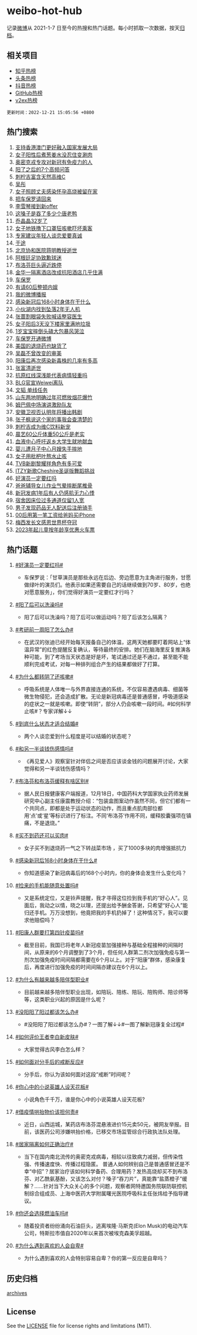 # weibo-hot-hub

记录[微博](https://www.weibo.com)从 2021-1-7 日至今的热搜和热门话题。每小时抓取一次数据，按天[归档](archives)。

## 相关项目

- [知乎热榜](https://github.com/lonnyzhang423/zhihu-hot-hub)
- [头条热榜](https://github.com/lonnyzhang423/toutiao-hot-hub)
- [抖音热榜](https://github.com/lonnyzhang423/douyin-hot-hub)
- [GitHub热榜](https://github.com/lonnyzhang423/github-hot-hub)
- [v2ex热榜](https://github.com/lonnyzhang423/v2ex-hot-hub)


`更新时间：2022-12-21 15:05:56 +0800`

## 热门搜索

1. [支持香港澳门更好融入国家发展大局](https://m.weibo.cn/search?containerid=100103type%3D1%26t%3D10%26q%3D%23%E6%94%AF%E6%8C%81%E9%A6%99%E6%B8%AF%E6%BE%B3%E9%97%A8%E6%9B%B4%E5%A5%BD%E8%9E%8D%E5%85%A5%E5%9B%BD%E5%AE%B6%E5%8F%91%E5%B1%95%E5%A4%A7%E5%B1%80%23&stream_entry_id=51&isnewpage=1&extparam=seat%3D1%26cate%3D10103%26dgr%3D0%26pos%3D0%26filter_type%3Drealtimehot%26c_type%3D51%26display_time%3D1671606355%26pre_seqid%3D16716063553450287826209&luicode=10000011&lfid=106003type%253D25%2526t%253D3%2526disable_hot%253D1%2526filter_type%253Drealtimehot)
1. [女子阳性后煮葱姜水没忍住变涮肉](https://m.weibo.cn/search?containerid=100103type%3D1%26t%3D10%26q%3D%23%E5%A5%B3%E5%AD%90%E9%98%B3%E6%80%A7%E5%90%8E%E7%85%AE%E8%91%B1%E5%A7%9C%E6%B0%B4%E6%B2%A1%E5%BF%8D%E4%BD%8F%E5%8F%98%E6%B6%AE%E8%82%89%23&stream_entry_id=31&isnewpage=1&extparam=seat%3D1%26q%3D%2523%25E5%25A5%25B3%25E5%25AD%2590%25E9%2598%25B3%25E6%2580%25A7%25E5%2590%258E%25E7%2585%25AE%25E8%2591%25B1%25E5%25A7%259C%25E6%25B0%25B4%25E6%25B2%25A1%25E5%25BF%258D%25E4%25BD%258F%25E5%258F%2598%25E6%25B6%25AE%25E8%2582%2589%2523%26cate%3D5001%26stream_entry_id%3D31%26dgr%3D0%26pos%3D0%26band_rank%3D1%26realpos%3D1%26lcate%3D5001%26c_type%3D31%26flag%3D2%26filter_type%3Drealtimehot%26display_time%3D1671606355%26pre_seqid%3D16716063553450287826209&luicode=10000011&lfid=106003type%253D25%2526t%253D3%2526disable_hot%253D1%2526filter_type%253Drealtimehot)
1. [奥密克戎专攻对新冠有免疫力的人](https://m.weibo.cn/search?containerid=100103type%3D1%26t%3D10%26q%3D%23%E5%A5%A5%E5%AF%86%E5%85%8B%E6%88%8E%E4%B8%93%E6%94%BB%E5%AF%B9%E6%96%B0%E5%86%A0%E6%9C%89%E5%85%8D%E7%96%AB%E5%8A%9B%E7%9A%84%E4%BA%BA%23&stream_entry_id=31&isnewpage=1&extparam=seat%3D1%26q%3D%2523%25E5%25A5%25A5%25E5%25AF%2586%25E5%2585%258B%25E6%2588%258E%25E4%25B8%2593%25E6%2594%25BB%25E5%25AF%25B9%25E6%2596%25B0%25E5%2586%25A0%25E6%259C%2589%25E5%2585%258D%25E7%2596%25AB%25E5%258A%259B%25E7%259A%2584%25E4%25BA%25BA%2523%26cate%3D5001%26stream_entry_id%3D31%26dgr%3D0%26pos%3D1%26band_rank%3D2%26realpos%3D2%26lcate%3D5001%26c_type%3D31%26flag%3D0%26filter_type%3Drealtimehot%26display_time%3D1671606355%26pre_seqid%3D16716063553450287826209&luicode=10000011&lfid=106003type%253D25%2526t%253D3%2526disable_hot%253D1%2526filter_type%253Drealtimehot)
1. [阳了之后的7个高频问答](https://m.weibo.cn/search?containerid=100103type%3D1%26t%3D10%26q%3D%23%E9%98%B3%E4%BA%86%E4%B9%8B%E5%90%8E%E7%9A%847%E4%B8%AA%E9%AB%98%E9%A2%91%E9%97%AE%E7%AD%94%23&stream_entry_id=31&isnewpage=1&extparam=seat%3D1%26q%3D%2523%25E9%2598%25B3%25E4%25BA%2586%25E4%25B9%258B%25E5%2590%258E%25E7%259A%25847%25E4%25B8%25AA%25E9%25AB%2598%25E9%25A2%2591%25E9%2597%25AE%25E7%25AD%2594%2523%26cate%3D5001%26stream_entry_id%3D31%26dgr%3D0%26pos%3D2%26band_rank%3D3%26realpos%3D3%26lcate%3D5001%26c_type%3D31%26flag%3D1%26filter_type%3Drealtimehot%26display_time%3D1671606355%26pre_seqid%3D16716063553450287826209&luicode=10000011&lfid=106003type%253D25%2526t%253D3%2526disable_hot%253D1%2526filter_type%253Drealtimehot)
1. [刺柠吉富含天然高维C](https://m.weibo.cn/search?containerid=100103type%3D1%26t%3D10%26q%3D%23%E5%88%BA%E6%9F%A0%E5%90%89%E5%AF%8C%E5%90%AB%E5%A4%A9%E7%84%B6%E9%AB%98%E7%BB%B4C%23&stream_entry_id=31&isnewpage=1&extparam=seat%3D1%26q%3D%2523%25E5%2588%25BA%25E6%259F%25A0%25E5%2590%2589%25E5%25AF%258C%25E5%2590%25AB%25E5%25A4%25A9%25E7%2584%25B6%25E9%25AB%2598%25E7%25BB%25B4C%2523%26cate%3D5001%26stream_entry_id%3D31%26dgr%3D0%26topic_ad%3D1%26pos%3D3%26band_rank%3D4%26lcate%3D5001%26c_type%3D31%26filter_type%3Drealtimehot%26adid%3D175645%26display_time%3D1671606355%26pre_seqid%3D16716063553450287826209&luicode=10000011&lfid=106003type%253D25%2526t%253D3%2526disable_hot%253D1%2526filter_type%253Drealtimehot)
1. [吴彤](https://m.weibo.cn/search?containerid=100103type%3D1%26t%3D10%26q%3D%E5%90%B4%E5%BD%A4&stream_entry_id=31&isnewpage=1&extparam=seat%3D1%26q%3D%25E5%2590%25B4%25E5%25BD%25A4%26cate%3D5001%26stream_entry_id%3D31%26dgr%3D0%26pos%3D4%26band_rank%3D4%26realpos%3D4%26lcate%3D5001%26c_type%3D31%26flag%3D1%26filter_type%3Drealtimehot%26display_time%3D1671606355%26pre_seqid%3D16716063553450287826209&luicode=10000011&lfid=106003type%253D25%2526t%253D3%2526disable_hot%253D1%2526filter_type%253Drealtimehot)
1. [女子照顾丈夫感染怀孕高烧被留在家](https://m.weibo.cn/search?containerid=100103type%3D1%26t%3D10%26q%3D%23%E5%A5%B3%E5%AD%90%E7%85%A7%E9%A1%BE%E4%B8%88%E5%A4%AB%E6%84%9F%E6%9F%93%E6%80%80%E5%AD%95%E9%AB%98%E7%83%A7%E8%A2%AB%E7%95%99%E5%9C%A8%E5%AE%B6%23&stream_entry_id=31&isnewpage=1&extparam=seat%3D1%26q%3D%2523%25E5%25A5%25B3%25E5%25AD%2590%25E7%2585%25A7%25E9%25A1%25BE%25E4%25B8%2588%25E5%25A4%25AB%25E6%2584%259F%25E6%259F%2593%25E6%2580%2580%25E5%25AD%2595%25E9%25AB%2598%25E7%2583%25A7%25E8%25A2%25AB%25E7%2595%2599%25E5%259C%25A8%25E5%25AE%25B6%2523%26cate%3D5001%26stream_entry_id%3D31%26dgr%3D0%26pos%3D5%26band_rank%3D5%26realpos%3D5%26lcate%3D5001%26c_type%3D31%26flag%3D0%26filter_type%3Drealtimehot%26display_time%3D1671606355%26pre_seqid%3D16716063553450287826209&luicode=10000011&lfid=106003type%253D25%2526t%253D3%2526disable_hot%253D1%2526filter_type%253Drealtimehot)
1. [把车保罗请回来](https://m.weibo.cn/search?containerid=100103type%3D1%26t%3D10%26q%3D%E6%8A%8A%E8%BD%A6%E4%BF%9D%E7%BD%97%E8%AF%B7%E5%9B%9E%E6%9D%A5&stream_entry_id=31&isnewpage=1&extparam=seat%3D1%26q%3D%25E6%258A%258A%25E8%25BD%25A6%25E4%25BF%259D%25E7%25BD%2597%25E8%25AF%25B7%25E5%259B%259E%25E6%259D%25A5%26cate%3D5001%26stream_entry_id%3D31%26dgr%3D0%26pos%3D6%26band_rank%3D6%26realpos%3D6%26lcate%3D5001%26c_type%3D31%26flag%3D1%26filter_type%3Drealtimehot%26display_time%3D1671606355%26pre_seqid%3D16716063553450287826209&luicode=10000011&lfid=106003type%253D25%2526t%253D3%2526disable_hot%253D1%2526filter_type%253Drealtimehot)
1. [李雪琴接到新offer](https://m.weibo.cn/search?containerid=100103type%3D1%26t%3D10%26q%3D%23%E6%9D%8E%E9%9B%AA%E7%90%B4%E6%8E%A5%E5%88%B0%E6%96%B0offer%23&stream_entry_id=31&isnewpage=1&extparam=seat%3D1%26q%3D%2523%25E6%259D%258E%25E9%259B%25AA%25E7%2590%25B4%25E6%258E%25A5%25E5%2588%25B0%25E6%2596%25B0offer%2523%26cate%3D5001%26stream_entry_id%3D31%26dgr%3D0%26topic_ad%3D1%26pos%3D7%26band_rank%3D7%26lcate%3D5001%26c_type%3D31%26filter_type%3Drealtimehot%26adid%3D175664%26display_time%3D1671606355%26pre_seqid%3D16716063553450287826209&luicode=10000011&lfid=106003type%253D25%2526t%253D3%2526disable_hot%253D1%2526filter_type%253Drealtimehot)
1. [这嗓子是吞了多少个唐老鸭](https://m.weibo.cn/search?containerid=100103type%3D1%26t%3D10%26q%3D%23%E8%BF%99%E5%97%93%E5%AD%90%E6%98%AF%E5%90%9E%E4%BA%86%E5%A4%9A%E5%B0%91%E4%B8%AA%E5%94%90%E8%80%81%E9%B8%AD%23&stream_entry_id=31&isnewpage=1&extparam=seat%3D1%26q%3D%2523%25E8%25BF%2599%25E5%2597%2593%25E5%25AD%2590%25E6%2598%25AF%25E5%2590%259E%25E4%25BA%2586%25E5%25A4%259A%25E5%25B0%2591%25E4%25B8%25AA%25E5%2594%2590%25E8%2580%2581%25E9%25B8%25AD%2523%26cate%3D5001%26stream_entry_id%3D31%26dgr%3D0%26pos%3D8%26band_rank%3D7%26realpos%3D7%26lcate%3D5001%26c_type%3D31%26flag%3D0%26filter_type%3Drealtimehot%26display_time%3D1671606355%26pre_seqid%3D16716063553450287826209&luicode=10000011&lfid=106003type%253D25%2526t%253D3%2526disable_hot%253D1%2526filter_type%253Drealtimehot)
1. [乔晶晶32岁了](https://m.weibo.cn/search?containerid=100103type%3D1%26t%3D10%26q%3D%23%E4%B9%94%E6%99%B6%E6%99%B632%E5%B2%81%E4%BA%86%23&stream_entry_id=31&isnewpage=1&extparam=seat%3D1%26q%3D%2523%25E4%25B9%2594%25E6%2599%25B6%25E6%2599%25B632%25E5%25B2%2581%25E4%25BA%2586%2523%26cate%3D5001%26stream_entry_id%3D31%26dgr%3D0%26pos%3D9%26band_rank%3D8%26realpos%3D8%26lcate%3D5001%26c_type%3D31%26flag%3D0%26filter_type%3Drealtimehot%26display_time%3D1671606355%26pre_seqid%3D16716063553450287826209&luicode=10000011&lfid=106003type%253D25%2526t%253D3%2526disable_hot%253D1%2526filter_type%253Drealtimehot)
1. [女子地铁撸下口罩狂咳嗽吓坏乘客](https://m.weibo.cn/search?containerid=100103type%3D1%26t%3D10%26q%3D%23%E5%A5%B3%E5%AD%90%E5%9C%B0%E9%93%81%E6%92%B8%E4%B8%8B%E5%8F%A3%E7%BD%A9%E7%8B%82%E5%92%B3%E5%97%BD%E5%90%93%E5%9D%8F%E4%B9%98%E5%AE%A2%23&stream_entry_id=31&isnewpage=1&extparam=seat%3D1%26q%3D%2523%25E5%25A5%25B3%25E5%25AD%2590%25E5%259C%25B0%25E9%2593%2581%25E6%2592%25B8%25E4%25B8%258B%25E5%258F%25A3%25E7%25BD%25A9%25E7%258B%2582%25E5%2592%25B3%25E5%2597%25BD%25E5%2590%2593%25E5%259D%258F%25E4%25B9%2598%25E5%25AE%25A2%2523%26cate%3D5001%26stream_entry_id%3D31%26dgr%3D0%26pos%3D10%26band_rank%3D9%26realpos%3D9%26lcate%3D5001%26c_type%3D31%26flag%3D0%26filter_type%3Drealtimehot%26display_time%3D1671606355%26pre_seqid%3D16716063553450287826209&luicode=10000011&lfid=106003type%253D25%2526t%253D3%2526disable_hot%253D1%2526filter_type%253Drealtimehot)
1. [专家建议年轻人谈恋爱要真诚](https://m.weibo.cn/search?containerid=100103type%3D1%26t%3D10%26q%3D%23%E4%B8%93%E5%AE%B6%E5%BB%BA%E8%AE%AE%E5%B9%B4%E8%BD%BB%E4%BA%BA%E8%B0%88%E6%81%8B%E7%88%B1%E8%A6%81%E7%9C%9F%E8%AF%9A%23&stream_entry_id=31&isnewpage=1&extparam=seat%3D1%26q%3D%2523%25E4%25B8%2593%25E5%25AE%25B6%25E5%25BB%25BA%25E8%25AE%25AE%25E5%25B9%25B4%25E8%25BD%25BB%25E4%25BA%25BA%25E8%25B0%2588%25E6%2581%258B%25E7%2588%25B1%25E8%25A6%2581%25E7%259C%259F%25E8%25AF%259A%2523%26cate%3D5001%26stream_entry_id%3D31%26dgr%3D0%26pos%3D11%26band_rank%3D10%26realpos%3D10%26lcate%3D5001%26c_type%3D31%26flag%3D1%26filter_type%3Drealtimehot%26display_time%3D1671606355%26pre_seqid%3D16716063553450287826209&luicode=10000011&lfid=106003type%253D25%2526t%253D3%2526disable_hot%253D1%2526filter_type%253Drealtimehot)
1. [于途](https://m.weibo.cn/search?containerid=100103type%3D1%26t%3D10%26q%3D%E4%BA%8E%E9%80%94&stream_entry_id=31&isnewpage=1&extparam=seat%3D1%26q%3D%25E4%25BA%258E%25E9%2580%2594%26cate%3D5001%26stream_entry_id%3D31%26dgr%3D0%26pos%3D12%26band_rank%3D11%26realpos%3D11%26lcate%3D5001%26c_type%3D31%26flag%3D1%26filter_type%3Drealtimehot%26display_time%3D1671606355%26pre_seqid%3D16716063553450287826209&luicode=10000011&lfid=106003type%253D25%2526t%253D3%2526disable_hot%253D1%2526filter_type%253Drealtimehot)
1. [北京协和医院蒋明教授逝世](https://m.weibo.cn/search?containerid=100103type%3D1%26t%3D10%26q%3D%23%E5%8C%97%E4%BA%AC%E5%8D%8F%E5%92%8C%E5%8C%BB%E9%99%A2%E8%92%8B%E6%98%8E%E6%95%99%E6%8E%88%E9%80%9D%E4%B8%96%23&stream_entry_id=31&isnewpage=1&extparam=seat%3D1%26q%3D%2523%25E5%258C%2597%25E4%25BA%25AC%25E5%258D%258F%25E5%2592%258C%25E5%258C%25BB%25E9%2599%25A2%25E8%2592%258B%25E6%2598%258E%25E6%2595%2599%25E6%258E%2588%25E9%2580%259D%25E4%25B8%2596%2523%26cate%3D5001%26stream_entry_id%3D31%26dgr%3D0%26pos%3D13%26band_rank%3D12%26realpos%3D12%26lcate%3D5001%26c_type%3D31%26flag%3D0%26filter_type%3Drealtimehot%26display_time%3D1671606355%26pre_seqid%3D16716063553450287826209&luicode=10000011&lfid=106003type%253D25%2526t%253D3%2526disable_hot%253D1%2526filter_type%253Drealtimehot)
1. [阿根廷足协致歉球迷](https://m.weibo.cn/search?containerid=100103type%3D1%26t%3D10%26q%3D%23%E9%98%BF%E6%A0%B9%E5%BB%B7%E8%B6%B3%E5%8D%8F%E8%87%B4%E6%AD%89%E7%90%83%E8%BF%B7%23&stream_entry_id=31&isnewpage=1&extparam=seat%3D1%26q%3D%2523%25E9%2598%25BF%25E6%25A0%25B9%25E5%25BB%25B7%25E8%25B6%25B3%25E5%258D%258F%25E8%2587%25B4%25E6%25AD%2589%25E7%2590%2583%25E8%25BF%25B7%2523%26cate%3D5001%26stream_entry_id%3D31%26dgr%3D0%26pos%3D14%26band_rank%3D13%26realpos%3D13%26lcate%3D5001%26c_type%3D31%26flag%3D0%26filter_type%3Drealtimehot%26display_time%3D1671606355%26pre_seqid%3D16716063553450287826209&luicode=10000011&lfid=106003type%253D25%2526t%253D3%2526disable_hot%253D1%2526filter_type%253Drealtimehot)
1. [布洛芬巨头逼近跌停](https://m.weibo.cn/search?containerid=100103type%3D1%26t%3D10%26q%3D%23%E5%B8%83%E6%B4%9B%E8%8A%AC%E5%B7%A8%E5%A4%B4%E9%80%BC%E8%BF%91%E8%B7%8C%E5%81%9C%23&stream_entry_id=31&isnewpage=1&extparam=seat%3D1%26q%3D%2523%25E5%25B8%2583%25E6%25B4%259B%25E8%258A%25AC%25E5%25B7%25A8%25E5%25A4%25B4%25E9%2580%25BC%25E8%25BF%2591%25E8%25B7%258C%25E5%2581%259C%2523%26cate%3D5001%26stream_entry_id%3D31%26dgr%3D0%26pos%3D15%26band_rank%3D14%26realpos%3D14%26lcate%3D5001%26c_type%3D31%26flag%3D2%26filter_type%3Drealtimehot%26display_time%3D1671606355%26pre_seqid%3D16716063553450287826209&luicode=10000011&lfid=106003type%253D25%2526t%253D3%2526disable_hot%253D1%2526filter_type%253Drealtimehot)
1. [金华一隔离酒店改成抗阳酒店几乎住满](https://m.weibo.cn/search?containerid=100103type%3D1%26t%3D10%26q%3D%23%E9%87%91%E5%8D%8E%E4%B8%80%E9%9A%94%E7%A6%BB%E9%85%92%E5%BA%97%E6%94%B9%E6%88%90%E6%8A%97%E9%98%B3%E9%85%92%E5%BA%97%E5%87%A0%E4%B9%8E%E4%BD%8F%E6%BB%A1%23&stream_entry_id=31&isnewpage=1&extparam=seat%3D1%26q%3D%2523%25E9%2587%2591%25E5%258D%258E%25E4%25B8%2580%25E9%259A%2594%25E7%25A6%25BB%25E9%2585%2592%25E5%25BA%2597%25E6%2594%25B9%25E6%2588%2590%25E6%258A%2597%25E9%2598%25B3%25E9%2585%2592%25E5%25BA%2597%25E5%2587%25A0%25E4%25B9%258E%25E4%25BD%258F%25E6%25BB%25A1%2523%26cate%3D5001%26stream_entry_id%3D31%26dgr%3D0%26pos%3D16%26band_rank%3D15%26realpos%3D15%26lcate%3D5001%26c_type%3D31%26flag%3D0%26filter_type%3Drealtimehot%26display_time%3D1671606355%26pre_seqid%3D16716063553450287826209&luicode=10000011&lfid=106003type%253D25%2526t%253D3%2526disable_hot%253D1%2526filter_type%253Drealtimehot)
1. [车保罗](https://m.weibo.cn/search?containerid=100103type%3D1%26t%3D10%26q%3D%E8%BD%A6%E4%BF%9D%E7%BD%97&stream_entry_id=31&isnewpage=1&extparam=seat%3D1%26q%3D%25E8%25BD%25A6%25E4%25BF%259D%25E7%25BD%2597%26cate%3D5001%26stream_entry_id%3D31%26dgr%3D0%26pos%3D17%26band_rank%3D16%26realpos%3D16%26lcate%3D5001%26c_type%3D31%26flag%3D1%26filter_type%3Drealtimehot%26display_time%3D1671606355%26pre_seqid%3D16716063553450287826209&luicode=10000011&lfid=106003type%253D25%2526t%253D3%2526disable_hot%253D1%2526filter_type%253Drealtimehot)
1. [有请60后整顿内娱](https://m.weibo.cn/search?containerid=100103type%3D1%26t%3D10%26q%3D%23%E6%9C%89%E8%AF%B760%E5%90%8E%E6%95%B4%E9%A1%BF%E5%86%85%E5%A8%B1%23&stream_entry_id=31&isnewpage=1&extparam=seat%3D1%26q%3D%2523%25E6%259C%2589%25E8%25AF%25B760%25E5%2590%258E%25E6%2595%25B4%25E9%25A1%25BF%25E5%2586%2585%25E5%25A8%25B1%2523%26cate%3D5001%26stream_entry_id%3D31%26dgr%3D0%26pos%3D18%26band_rank%3D17%26realpos%3D17%26lcate%3D5001%26c_type%3D31%26flag%3D0%26filter_type%3Drealtimehot%26display_time%3D1671606355%26pre_seqid%3D16716063553450287826209&luicode=10000011&lfid=106003type%253D25%2526t%253D3%2526disable_hot%253D1%2526filter_type%253Drealtimehot)
1. [我的微博播报](https://m.weibo.cn/search?containerid=100103type%3D1%26t%3D10%26q%3D%23%E6%88%91%E7%9A%84%E5%BE%AE%E5%8D%9A%E6%92%AD%E6%8A%A5%23&stream_entry_id=31&isnewpage=1&extparam=seat%3D1%26q%3D%2523%25E6%2588%2591%25E7%259A%2584%25E5%25BE%25AE%25E5%258D%259A%25E6%2592%25AD%25E6%258A%25A5%2523%26cate%3D5001%26stream_entry_id%3D31%26dgr%3D0%26pos%3D19%26band_rank%3D18%26realpos%3D18%26lcate%3D5001%26c_type%3D31%26flag%3D1%26filter_type%3Drealtimehot%26display_time%3D1671606355%26pre_seqid%3D16716063553450287826209&luicode=10000011&lfid=106003type%253D25%2526t%253D3%2526disable_hot%253D1%2526filter_type%253Drealtimehot)
1. [感染新冠后168小时身体在干什么](https://m.weibo.cn/search?containerid=100103type%3D1%26t%3D10%26q%3D%23%E6%84%9F%E6%9F%93%E6%96%B0%E5%86%A0%E5%90%8E168%E5%B0%8F%E6%97%B6%E8%BA%AB%E4%BD%93%E5%9C%A8%E5%B9%B2%E4%BB%80%E4%B9%88%23&stream_entry_id=31&isnewpage=1&extparam=seat%3D1%26q%3D%2523%25E6%2584%259F%25E6%259F%2593%25E6%2596%25B0%25E5%2586%25A0%25E5%2590%258E168%25E5%25B0%258F%25E6%2597%25B6%25E8%25BA%25AB%25E4%25BD%2593%25E5%259C%25A8%25E5%25B9%25B2%25E4%25BB%2580%25E4%25B9%2588%2523%26cate%3D5001%26stream_entry_id%3D31%26dgr%3D0%26pos%3D20%26band_rank%3D19%26realpos%3D19%26lcate%3D5001%26c_type%3D31%26flag%3D0%26filter_type%3Drealtimehot%26display_time%3D1671606355%26pre_seqid%3D16716063553450287826209&luicode=10000011&lfid=106003type%253D25%2526t%253D3%2526disable_hot%253D1%2526filter_type%253Drealtimehot)
1. [小伙湖内找到坠落2年无人机](https://m.weibo.cn/search?containerid=100103type%3D1%26t%3D10%26q%3D%23%E5%B0%8F%E4%BC%99%E6%B9%96%E5%86%85%E6%89%BE%E5%88%B0%E5%9D%A0%E8%90%BD2%E5%B9%B4%E6%97%A0%E4%BA%BA%E6%9C%BA%23&stream_entry_id=31&isnewpage=1&extparam=seat%3D1%26q%3D%2523%25E5%25B0%258F%25E4%25BC%2599%25E6%25B9%2596%25E5%2586%2585%25E6%2589%25BE%25E5%2588%25B0%25E5%259D%25A0%25E8%2590%25BD2%25E5%25B9%25B4%25E6%2597%25A0%25E4%25BA%25BA%25E6%259C%25BA%2523%26cate%3D5001%26stream_entry_id%3D31%26dgr%3D0%26pos%3D21%26band_rank%3D20%26realpos%3D20%26lcate%3D5001%26c_type%3D31%26flag%3D1%26filter_type%3Drealtimehot%26display_time%3D1671606355%26pre_seqid%3D16716063553450287826209&luicode=10000011&lfid=106003type%253D25%2526t%253D3%2526disable_hot%253D1%2526filter_type%253Drealtimehot)
1. [张蔷割眼袋失败喊话整容医生](https://m.weibo.cn/search?containerid=100103type%3D1%26t%3D10%26q%3D%23%E5%BC%A0%E8%94%B7%E5%89%B2%E7%9C%BC%E8%A2%8B%E5%A4%B1%E8%B4%A5%E5%96%8A%E8%AF%9D%E6%95%B4%E5%AE%B9%E5%8C%BB%E7%94%9F%23&stream_entry_id=31&isnewpage=1&extparam=seat%3D1%26q%3D%2523%25E5%25BC%25A0%25E8%2594%25B7%25E5%2589%25B2%25E7%259C%25BC%25E8%25A2%258B%25E5%25A4%25B1%25E8%25B4%25A5%25E5%2596%258A%25E8%25AF%259D%25E6%2595%25B4%25E5%25AE%25B9%25E5%258C%25BB%25E7%2594%259F%2523%26cate%3D5001%26stream_entry_id%3D31%26dgr%3D0%26pos%3D22%26band_rank%3D21%26realpos%3D21%26lcate%3D5001%26c_type%3D31%26flag%3D1%26filter_type%3Drealtimehot%26display_time%3D1671606355%26pre_seqid%3D16716063553450287826209&luicode=10000011&lfid=106003type%253D25%2526t%253D3%2526disable_hot%253D1%2526filter_type%253Drealtimehot)
1. [女子阳后3天没下楼家里满地垃圾](https://m.weibo.cn/search?containerid=100103type%3D1%26t%3D10%26q%3D%23%E5%A5%B3%E5%AD%90%E9%98%B3%E5%90%8E3%E5%A4%A9%E6%B2%A1%E4%B8%8B%E6%A5%BC%E5%AE%B6%E9%87%8C%E6%BB%A1%E5%9C%B0%E5%9E%83%E5%9C%BE%23&stream_entry_id=31&isnewpage=1&extparam=seat%3D1%26q%3D%2523%25E5%25A5%25B3%25E5%25AD%2590%25E9%2598%25B3%25E5%2590%258E3%25E5%25A4%25A9%25E6%25B2%25A1%25E4%25B8%258B%25E6%25A5%25BC%25E5%25AE%25B6%25E9%2587%258C%25E6%25BB%25A1%25E5%259C%25B0%25E5%259E%2583%25E5%259C%25BE%2523%26cate%3D5001%26stream_entry_id%3D31%26dgr%3D0%26pos%3D23%26band_rank%3D22%26realpos%3D22%26lcate%3D5001%26c_type%3D31%26flag%3D2%26filter_type%3Drealtimehot%26display_time%3D1671606355%26pre_seqid%3D16716063553450287826209&luicode=10000011&lfid=106003type%253D25%2526t%253D3%2526disable_hot%253D1%2526filter_type%253Drealtimehot)
1. [1岁宝宝摔倒头磕大包暴风哭泣](https://m.weibo.cn/search?containerid=100103type%3D1%26t%3D10%26q%3D%231%E5%B2%81%E5%AE%9D%E5%AE%9D%E6%91%94%E5%80%92%E5%A4%B4%E7%A3%95%E5%A4%A7%E5%8C%85%E6%9A%B4%E9%A3%8E%E5%93%AD%E6%B3%A3%23&stream_entry_id=31&isnewpage=1&extparam=seat%3D1%26q%3D%25231%25E5%25B2%2581%25E5%25AE%259D%25E5%25AE%259D%25E6%2591%2594%25E5%2580%2592%25E5%25A4%25B4%25E7%25A3%2595%25E5%25A4%25A7%25E5%258C%2585%25E6%259A%25B4%25E9%25A3%258E%25E5%2593%25AD%25E6%25B3%25A3%2523%26cate%3D5001%26stream_entry_id%3D31%26dgr%3D0%26pos%3D24%26band_rank%3D23%26realpos%3D23%26lcate%3D5001%26c_type%3D31%26flag%3D1%26filter_type%3Drealtimehot%26display_time%3D1671606355%26pre_seqid%3D16716063553450287826209&luicode=10000011&lfid=106003type%253D25%2526t%253D3%2526disable_hot%253D1%2526filter_type%253Drealtimehot)
1. [车保罗开通微博](https://m.weibo.cn/search?containerid=100103type%3D1%26t%3D10%26q%3D%23%E8%BD%A6%E4%BF%9D%E7%BD%97%E5%BC%80%E9%80%9A%E5%BE%AE%E5%8D%9A%23&stream_entry_id=31&isnewpage=1&extparam=seat%3D1%26q%3D%2523%25E8%25BD%25A6%25E4%25BF%259D%25E7%25BD%2597%25E5%25BC%2580%25E9%2580%259A%25E5%25BE%25AE%25E5%258D%259A%2523%26cate%3D5001%26stream_entry_id%3D31%26dgr%3D0%26pos%3D25%26band_rank%3D24%26realpos%3D24%26lcate%3D5001%26c_type%3D31%26flag%3D1%26filter_type%3Drealtimehot%26display_time%3D1671606355%26pre_seqid%3D16716063553450287826209&luicode=10000011&lfid=106003type%253D25%2526t%253D3%2526disable_hot%253D1%2526filter_type%253Drealtimehot)
1. [美国的退烧药也缺货了](https://m.weibo.cn/search?containerid=100103type%3D1%26t%3D10%26q%3D%23%E7%BE%8E%E5%9B%BD%E7%9A%84%E9%80%80%E7%83%A7%E8%8D%AF%E4%B9%9F%E7%BC%BA%E8%B4%A7%E4%BA%86%23&stream_entry_id=31&isnewpage=1&extparam=seat%3D1%26q%3D%2523%25E7%25BE%258E%25E5%259B%25BD%25E7%259A%2584%25E9%2580%2580%25E7%2583%25A7%25E8%258D%25AF%25E4%25B9%259F%25E7%25BC%25BA%25E8%25B4%25A7%25E4%25BA%2586%2523%26cate%3D5001%26stream_entry_id%3D31%26dgr%3D0%26pos%3D26%26band_rank%3D25%26realpos%3D25%26lcate%3D5001%26c_type%3D31%26flag%3D0%26filter_type%3Drealtimehot%26display_time%3D1671606355%26pre_seqid%3D16716063553450287826209&luicode=10000011&lfid=106003type%253D25%2526t%253D3%2526disable_hot%253D1%2526filter_type%253Drealtimehot)
1. [吴磊不曾改变的审美](https://m.weibo.cn/search?containerid=100103type%3D1%26t%3D10%26q%3D%23%E5%90%B4%E7%A3%8A%E4%B8%8D%E6%9B%BE%E6%94%B9%E5%8F%98%E7%9A%84%E5%AE%A1%E7%BE%8E%23&stream_entry_id=31&isnewpage=1&extparam=seat%3D1%26q%3D%2523%25E5%2590%25B4%25E7%25A3%258A%25E4%25B8%258D%25E6%259B%25BE%25E6%2594%25B9%25E5%258F%2598%25E7%259A%2584%25E5%25AE%25A1%25E7%25BE%258E%2523%26cate%3D5001%26stream_entry_id%3D31%26dgr%3D0%26pos%3D27%26band_rank%3D26%26realpos%3D26%26lcate%3D5001%26c_type%3D31%26flag%3D1%26filter_type%3Drealtimehot%26display_time%3D1671606355%26pre_seqid%3D16716063553450287826209&luicode=10000011&lfid=106003type%253D25%2526t%253D3%2526disable_hot%253D1%2526filter_type%253Drealtimehot)
1. [阳康后再次感染新毒株的几率有多高](https://m.weibo.cn/search?containerid=100103type%3D1%26t%3D10%26q%3D%23%E9%98%B3%E5%BA%B7%E5%90%8E%E5%86%8D%E6%AC%A1%E6%84%9F%E6%9F%93%E6%96%B0%E6%AF%92%E6%A0%AA%E7%9A%84%E5%87%A0%E7%8E%87%E6%9C%89%E5%A4%9A%E9%AB%98%23&stream_entry_id=31&isnewpage=1&extparam=seat%3D1%26q%3D%2523%25E9%2598%25B3%25E5%25BA%25B7%25E5%2590%258E%25E5%2586%258D%25E6%25AC%25A1%25E6%2584%259F%25E6%259F%2593%25E6%2596%25B0%25E6%25AF%2592%25E6%25A0%25AA%25E7%259A%2584%25E5%2587%25A0%25E7%258E%2587%25E6%259C%2589%25E5%25A4%259A%25E9%25AB%2598%2523%26cate%3D5001%26stream_entry_id%3D31%26dgr%3D0%26pos%3D28%26band_rank%3D27%26realpos%3D27%26lcate%3D5001%26c_type%3D31%26flag%3D0%26filter_type%3Drealtimehot%26display_time%3D1671606355%26pre_seqid%3D16716063553450287826209&luicode=10000011&lfid=106003type%253D25%2526t%253D3%2526disable_hot%253D1%2526filter_type%253Drealtimehot)
1. [张富清逝世](https://m.weibo.cn/search?containerid=100103type%3D1%26t%3D10%26q%3D%23%E5%BC%A0%E5%AF%8C%E6%B8%85%E9%80%9D%E4%B8%96%23&stream_entry_id=31&isnewpage=1&extparam=seat%3D1%26q%3D%2523%25E5%25BC%25A0%25E5%25AF%258C%25E6%25B8%2585%25E9%2580%259D%25E4%25B8%2596%2523%26cate%3D5001%26stream_entry_id%3D31%26dgr%3D0%26pos%3D29%26band_rank%3D28%26realpos%3D28%26lcate%3D5001%26c_type%3D31%26flag%3D0%26filter_type%3Drealtimehot%26display_time%3D1671606355%26pre_seqid%3D16716063553450287826209&luicode=10000011&lfid=106003type%253D25%2526t%253D3%2526disable_hot%253D1%2526filter_type%253Drealtimehot)
1. [抗原红线深浅能代表病情轻重吗](https://m.weibo.cn/search?containerid=100103type%3D1%26t%3D10%26q%3D%23%E6%8A%97%E5%8E%9F%E7%BA%A2%E7%BA%BF%E6%B7%B1%E6%B5%85%E8%83%BD%E4%BB%A3%E8%A1%A8%E7%97%85%E6%83%85%E8%BD%BB%E9%87%8D%E5%90%97%23&stream_entry_id=31&isnewpage=1&extparam=seat%3D1%26q%3D%2523%25E6%258A%2597%25E5%258E%259F%25E7%25BA%25A2%25E7%25BA%25BF%25E6%25B7%25B1%25E6%25B5%2585%25E8%2583%25BD%25E4%25BB%25A3%25E8%25A1%25A8%25E7%2597%2585%25E6%2583%2585%25E8%25BD%25BB%25E9%2587%258D%25E5%2590%2597%2523%26cate%3D5001%26stream_entry_id%3D31%26dgr%3D0%26pos%3D30%26band_rank%3D29%26realpos%3D29%26lcate%3D5001%26c_type%3D31%26flag%3D1%26filter_type%3Drealtimehot%26display_time%3D1671606355%26pre_seqid%3D16716063553450287826209&luicode=10000011&lfid=106003type%253D25%2526t%253D3%2526disable_hot%253D1%2526filter_type%253Drealtimehot)
1. [BLG官宣Weiwei离队](https://m.weibo.cn/search?containerid=100103type%3D1%26t%3D10%26q%3D%23BLG%E5%AE%98%E5%AE%A3Weiwei%E7%A6%BB%E9%98%9F%23&stream_entry_id=31&isnewpage=1&extparam=seat%3D1%26q%3D%2523BLG%25E5%25AE%2598%25E5%25AE%25A3Weiwei%25E7%25A6%25BB%25E9%2598%259F%2523%26cate%3D5001%26stream_entry_id%3D31%26dgr%3D0%26pos%3D31%26band_rank%3D30%26realpos%3D30%26lcate%3D5001%26c_type%3D31%26flag%3D1%26filter_type%3Drealtimehot%26display_time%3D1671606355%26pre_seqid%3D16716063553450287826209&luicode=10000011&lfid=106003type%253D25%2526t%253D3%2526disable_hot%253D1%2526filter_type%253Drealtimehot)
1. [文韬 单线任务](https://m.weibo.cn/search?containerid=100103type%3D1%26t%3D10%26q%3D%E6%96%87%E9%9F%AC+%E5%8D%95%E7%BA%BF%E4%BB%BB%E5%8A%A1&stream_entry_id=31&isnewpage=1&extparam=seat%3D1%26q%3D%25E6%2596%2587%25E9%259F%25AC%2520%25E5%258D%2595%25E7%25BA%25BF%25E4%25BB%25BB%25E5%258A%25A1%26cate%3D5001%26stream_entry_id%3D31%26dgr%3D0%26pos%3D32%26band_rank%3D31%26realpos%3D31%26lcate%3D5001%26c_type%3D31%26flag%3D1%26filter_type%3Drealtimehot%26display_time%3D1671606355%26pre_seqid%3D16716063553450287826209&luicode=10000011&lfid=106003type%253D25%2526t%253D3%2526disable_hot%253D1%2526filter_type%253Drealtimehot)
1. [山东两地明确过年可燃放烟花爆竹](https://m.weibo.cn/search?containerid=100103type%3D1%26t%3D10%26q%3D%23%E5%B1%B1%E4%B8%9C%E4%B8%A4%E5%9C%B0%E6%98%8E%E7%A1%AE%E8%BF%87%E5%B9%B4%E5%8F%AF%E7%87%83%E6%94%BE%E7%83%9F%E8%8A%B1%E7%88%86%E7%AB%B9%23&stream_entry_id=31&isnewpage=1&extparam=seat%3D1%26q%3D%2523%25E5%25B1%25B1%25E4%25B8%259C%25E4%25B8%25A4%25E5%259C%25B0%25E6%2598%258E%25E7%25A1%25AE%25E8%25BF%2587%25E5%25B9%25B4%25E5%258F%25AF%25E7%2587%2583%25E6%2594%25BE%25E7%2583%259F%25E8%258A%25B1%25E7%2588%2586%25E7%25AB%25B9%2523%26cate%3D5001%26stream_entry_id%3D31%26dgr%3D0%26pos%3D33%26band_rank%3D32%26realpos%3D32%26lcate%3D5001%26c_type%3D31%26flag%3D1%26filter_type%3Drealtimehot%26display_time%3D1671606355%26pre_seqid%3D16716063553450287826209&luicode=10000011&lfid=106003type%253D25%2526t%253D3%2526disable_hot%253D1%2526filter_type%253Drealtimehot)
1. [姆巴佩中场演讲激励队友](https://m.weibo.cn/search?containerid=100103type%3D1%26t%3D10%26q%3D%23%E5%A7%86%E5%B7%B4%E4%BD%A9%E4%B8%AD%E5%9C%BA%E6%BC%94%E8%AE%B2%E6%BF%80%E5%8A%B1%E9%98%9F%E5%8F%8B%23&stream_entry_id=31&isnewpage=1&extparam=seat%3D1%26q%3D%2523%25E5%25A7%2586%25E5%25B7%25B4%25E4%25BD%25A9%25E4%25B8%25AD%25E5%259C%25BA%25E6%25BC%2594%25E8%25AE%25B2%25E6%25BF%2580%25E5%258A%25B1%25E9%2598%259F%25E5%258F%258B%2523%26cate%3D5001%26stream_entry_id%3D31%26dgr%3D0%26pos%3D34%26band_rank%3D33%26realpos%3D33%26lcate%3D5001%26c_type%3D31%26flag%3D0%26filter_type%3Drealtimehot%26display_time%3D1671606355%26pre_seqid%3D16716063553450287826209&luicode=10000011&lfid=106003type%253D25%2526t%253D3%2526disable_hot%253D1%2526filter_type%253Drealtimehot)
1. [安徽卫视否认明年将播出韩剧](https://m.weibo.cn/search?containerid=100103type%3D1%26t%3D10%26q%3D%23%E5%AE%89%E5%BE%BD%E5%8D%AB%E8%A7%86%E5%90%A6%E8%AE%A4%E6%98%8E%E5%B9%B4%E5%B0%86%E6%92%AD%E5%87%BA%E9%9F%A9%E5%89%A7%23&stream_entry_id=31&isnewpage=1&extparam=seat%3D1%26q%3D%2523%25E5%25AE%2589%25E5%25BE%25BD%25E5%258D%25AB%25E8%25A7%2586%25E5%2590%25A6%25E8%25AE%25A4%25E6%2598%258E%25E5%25B9%25B4%25E5%25B0%2586%25E6%2592%25AD%25E5%2587%25BA%25E9%259F%25A9%25E5%2589%25A7%2523%26cate%3D5001%26stream_entry_id%3D31%26dgr%3D0%26pos%3D35%26band_rank%3D34%26realpos%3D34%26lcate%3D5001%26c_type%3D31%26flag%3D1%26filter_type%3Drealtimehot%26display_time%3D1671606355%26pre_seqid%3D16716063553450287826209&luicode=10000011&lfid=106003type%253D25%2526t%253D3%2526disable_hot%253D1%2526filter_type%253Drealtimehot)
1. [张子枫说这个家的事我会查清楚的](https://m.weibo.cn/search?containerid=100103type%3D1%26t%3D10%26q%3D%23%E5%BC%A0%E5%AD%90%E6%9E%AB%E8%AF%B4%E8%BF%99%E4%B8%AA%E5%AE%B6%E7%9A%84%E4%BA%8B%E6%88%91%E4%BC%9A%E6%9F%A5%E6%B8%85%E6%A5%9A%E7%9A%84%23&stream_entry_id=31&isnewpage=1&extparam=seat%3D1%26q%3D%2523%25E5%25BC%25A0%25E5%25AD%2590%25E6%259E%25AB%25E8%25AF%25B4%25E8%25BF%2599%25E4%25B8%25AA%25E5%25AE%25B6%25E7%259A%2584%25E4%25BA%258B%25E6%2588%2591%25E4%25BC%259A%25E6%259F%25A5%25E6%25B8%2585%25E6%25A5%259A%25E7%259A%2584%2523%26cate%3D5001%26stream_entry_id%3D31%26dgr%3D0%26pos%3D36%26band_rank%3D35%26realpos%3D35%26lcate%3D5001%26c_type%3D31%26flag%3D0%26filter_type%3Drealtimehot%26display_time%3D1671606355%26pre_seqid%3D16716063553450287826209&luicode=10000011&lfid=106003type%253D25%2526t%253D3%2526disable_hot%253D1%2526filter_type%253Drealtimehot)
1. [刺柠吉成为维C饮料新宠](https://m.weibo.cn/search?containerid=100103type%3D1%26t%3D10%26q%3D%23%E5%88%BA%E6%9F%A0%E5%90%89%E6%88%90%E4%B8%BA%E7%BB%B4C%E9%A5%AE%E6%96%99%E6%96%B0%E5%AE%A0%23&stream_entry_id=31&isnewpage=1&extparam=seat%3D1%26q%3D%2523%25E5%2588%25BA%25E6%259F%25A0%25E5%2590%2589%25E6%2588%2590%25E4%25B8%25BA%25E7%25BB%25B4C%25E9%25A5%25AE%25E6%2596%2599%25E6%2596%25B0%25E5%25AE%25A0%2523%26cate%3D5001%26stream_entry_id%3D31%26dgr%3D0%26pos%3D37%26band_rank%3D36%26realpos%3D36%26lcate%3D5001%26c_type%3D31%26flag%3D1%26filter_type%3Drealtimehot%26display_time%3D1671606355%26pre_seqid%3D16716063553450287826209&luicode=10000011&lfid=106003type%253D25%2526t%253D3%2526disable_hot%253D1%2526filter_type%253Drealtimehot)
1. [晨艺60公斤体重50公斤是老实](https://m.weibo.cn/search?containerid=100103type%3D1%26t%3D10%26q%3D%23%E6%99%A8%E8%89%BA60%E5%85%AC%E6%96%A4%E4%BD%93%E9%87%8D50%E5%85%AC%E6%96%A4%E6%98%AF%E8%80%81%E5%AE%9E%23&stream_entry_id=31&isnewpage=1&extparam=seat%3D1%26q%3D%2523%25E6%2599%25A8%25E8%2589%25BA60%25E5%2585%25AC%25E6%2596%25A4%25E4%25BD%2593%25E9%2587%258D50%25E5%2585%25AC%25E6%2596%25A4%25E6%2598%25AF%25E8%2580%2581%25E5%25AE%259E%2523%26cate%3D5001%26stream_entry_id%3D31%26dgr%3D0%26pos%3D38%26band_rank%3D37%26realpos%3D37%26lcate%3D5001%26c_type%3D31%26flag%3D1%26filter_type%3Drealtimehot%26display_time%3D1671606355%26pre_seqid%3D16716063553450287826209&luicode=10000011&lfid=106003type%253D25%2526t%253D3%2526disable_hot%253D1%2526filter_type%253Drealtimehot)
1. [血液中心呼吁返乡大学生就地献血](https://m.weibo.cn/search?containerid=100103type%3D1%26t%3D10%26q%3D%23%E8%A1%80%E6%B6%B2%E4%B8%AD%E5%BF%83%E5%91%BC%E5%90%81%E8%BF%94%E4%B9%A1%E5%A4%A7%E5%AD%A6%E7%94%9F%E5%B0%B1%E5%9C%B0%E7%8C%AE%E8%A1%80%23&stream_entry_id=31&isnewpage=1&extparam=seat%3D1%26q%3D%2523%25E8%25A1%2580%25E6%25B6%25B2%25E4%25B8%25AD%25E5%25BF%2583%25E5%2591%25BC%25E5%2590%2581%25E8%25BF%2594%25E4%25B9%25A1%25E5%25A4%25A7%25E5%25AD%25A6%25E7%2594%259F%25E5%25B0%25B1%25E5%259C%25B0%25E7%258C%25AE%25E8%25A1%2580%2523%26cate%3D5001%26stream_entry_id%3D31%26dgr%3D0%26pos%3D39%26band_rank%3D38%26realpos%3D38%26lcate%3D5001%26c_type%3D31%26flag%3D0%26filter_type%3Drealtimehot%26display_time%3D1671606355%26pre_seqid%3D16716063553450287826209&luicode=10000011&lfid=106003type%253D25%2526t%253D3%2526disable_hot%253D1%2526filter_type%253Drealtimehot)
1. [婴儿遭月子中心月嫂失手摔地](https://m.weibo.cn/search?containerid=100103type%3D1%26t%3D10%26q%3D%23%E5%A9%B4%E5%84%BF%E9%81%AD%E6%9C%88%E5%AD%90%E4%B8%AD%E5%BF%83%E6%9C%88%E5%AB%82%E5%A4%B1%E6%89%8B%E6%91%94%E5%9C%B0%23&stream_entry_id=31&isnewpage=1&extparam=seat%3D1%26q%3D%2523%25E5%25A9%25B4%25E5%2584%25BF%25E9%2581%25AD%25E6%259C%2588%25E5%25AD%2590%25E4%25B8%25AD%25E5%25BF%2583%25E6%259C%2588%25E5%25AB%2582%25E5%25A4%25B1%25E6%2589%258B%25E6%2591%2594%25E5%259C%25B0%2523%26cate%3D5001%26stream_entry_id%3D31%26dgr%3D0%26pos%3D40%26band_rank%3D39%26realpos%3D39%26lcate%3D5001%26c_type%3D31%26flag%3D1%26filter_type%3Drealtimehot%26display_time%3D1671606355%26pre_seqid%3D16716063553450287826209&luicode=10000011&lfid=106003type%253D25%2526t%253D3%2526disable_hot%253D1%2526filter_type%253Drealtimehot)
1. [女子用枇杷叶熬水止咳](https://m.weibo.cn/search?containerid=100103type%3D1%26t%3D10%26q%3D%23%E5%A5%B3%E5%AD%90%E7%94%A8%E6%9E%87%E6%9D%B7%E5%8F%B6%E7%86%AC%E6%B0%B4%E6%AD%A2%E5%92%B3%23&stream_entry_id=31&isnewpage=1&extparam=seat%3D1%26q%3D%2523%25E5%25A5%25B3%25E5%25AD%2590%25E7%2594%25A8%25E6%259E%2587%25E6%259D%25B7%25E5%258F%25B6%25E7%2586%25AC%25E6%25B0%25B4%25E6%25AD%25A2%25E5%2592%25B3%2523%26cate%3D5001%26stream_entry_id%3D31%26dgr%3D0%26pos%3D41%26band_rank%3D40%26realpos%3D40%26lcate%3D5001%26c_type%3D31%26flag%3D1%26filter_type%3Drealtimehot%26display_time%3D1671606355%26pre_seqid%3D16716063553450287826209&luicode=10000011&lfid=106003type%253D25%2526t%253D3%2526disable_hot%253D1%2526filter_type%253Drealtimehot)
1. [TVB新剧黎耀祥角色有多可爱](https://m.weibo.cn/search?containerid=100103type%3D1%26t%3D10%26q%3D%23TVB%E6%96%B0%E5%89%A7%E9%BB%8E%E8%80%80%E7%A5%A5%E8%A7%92%E8%89%B2%E6%9C%89%E5%A4%9A%E5%8F%AF%E7%88%B1%23&stream_entry_id=31&isnewpage=1&extparam=seat%3D1%26q%3D%2523TVB%25E6%2596%25B0%25E5%2589%25A7%25E9%25BB%258E%25E8%2580%2580%25E7%25A5%25A5%25E8%25A7%2592%25E8%2589%25B2%25E6%259C%2589%25E5%25A4%259A%25E5%258F%25AF%25E7%2588%25B1%2523%26cate%3D5001%26stream_entry_id%3D31%26dgr%3D0%26pos%3D42%26band_rank%3D41%26realpos%3D41%26lcate%3D5001%26c_type%3D31%26flag%3D0%26filter_type%3Drealtimehot%26display_time%3D1671606355%26pre_seqid%3D16716063553450287826209&luicode=10000011&lfid=106003type%253D25%2526t%253D3%2526disable_hot%253D1%2526filter_type%253Drealtimehot)
1. [ITZY新歌Cheshire圣诞版舞蹈挑战](https://m.weibo.cn/search?containerid=100103type%3D1%26t%3D10%26q%3D%23ITZY%E6%96%B0%E6%AD%8CCheshire%E5%9C%A3%E8%AF%9E%E7%89%88%E8%88%9E%E8%B9%88%E6%8C%91%E6%88%98%23&stream_entry_id=31&isnewpage=1&extparam=seat%3D1%26q%3D%2523ITZY%25E6%2596%25B0%25E6%25AD%258CCheshire%25E5%259C%25A3%25E8%25AF%259E%25E7%2589%2588%25E8%2588%259E%25E8%25B9%2588%25E6%258C%2591%25E6%2588%2598%2523%26cate%3D5001%26stream_entry_id%3D31%26dgr%3D0%26pos%3D43%26band_rank%3D42%26realpos%3D42%26lcate%3D5001%26c_type%3D31%26flag%3D1%26filter_type%3Drealtimehot%26display_time%3D1671606355%26pre_seqid%3D16716063553450287826209&luicode=10000011&lfid=106003type%253D25%2526t%253D3%2526disable_hot%253D1%2526filter_type%253Drealtimehot)
1. [好演员一定要红吗](https://m.weibo.cn/search?containerid=100103type%3D1%26t%3D10%26q%3D%23%E5%A5%BD%E6%BC%94%E5%91%98%E4%B8%80%E5%AE%9A%E8%A6%81%E7%BA%A2%E5%90%97%23&stream_entry_id=31&isnewpage=1&extparam=seat%3D1%26q%3D%2523%25E5%25A5%25BD%25E6%25BC%2594%25E5%2591%2598%25E4%25B8%2580%25E5%25AE%259A%25E8%25A6%2581%25E7%25BA%25A2%25E5%2590%2597%2523%26cate%3D5001%26stream_entry_id%3D31%26dgr%3D0%26pos%3D44%26band_rank%3D43%26realpos%3D43%26lcate%3D5001%26c_type%3D31%26flag%3D1%26filter_type%3Drealtimehot%26display_time%3D1671606355%26pre_seqid%3D16716063553450287826209&luicode=10000011&lfid=106003type%253D25%2526t%253D3%2526disable_hot%253D1%2526filter_type%253Drealtimehot)
1. [爸爸辅导女儿作业气晕摔断尾椎骨](https://m.weibo.cn/search?containerid=100103type%3D1%26t%3D10%26q%3D%23%E7%88%B8%E7%88%B8%E8%BE%85%E5%AF%BC%E5%A5%B3%E5%84%BF%E4%BD%9C%E4%B8%9A%E6%B0%94%E6%99%95%E6%91%94%E6%96%AD%E5%B0%BE%E6%A4%8E%E9%AA%A8%23&stream_entry_id=31&isnewpage=1&extparam=seat%3D1%26q%3D%2523%25E7%2588%25B8%25E7%2588%25B8%25E8%25BE%2585%25E5%25AF%25BC%25E5%25A5%25B3%25E5%2584%25BF%25E4%25BD%259C%25E4%25B8%259A%25E6%25B0%2594%25E6%2599%2595%25E6%2591%2594%25E6%2596%25AD%25E5%25B0%25BE%25E6%25A4%258E%25E9%25AA%25A8%2523%26cate%3D5001%26stream_entry_id%3D31%26dgr%3D0%26pos%3D45%26band_rank%3D44%26realpos%3D44%26lcate%3D5001%26c_type%3D31%26flag%3D0%26filter_type%3Drealtimehot%26display_time%3D1671606355%26pre_seqid%3D16716063553450287826209&luicode=10000011&lfid=106003type%253D25%2526t%253D3%2526disable_hot%253D1%2526filter_type%253Drealtimehot)
1. [新冠发病1年后有人仍感肌无力心悸](https://m.weibo.cn/search?containerid=100103type%3D1%26t%3D10%26q%3D%23%E6%96%B0%E5%86%A0%E5%8F%91%E7%97%851%E5%B9%B4%E5%90%8E%E6%9C%89%E4%BA%BA%E4%BB%8D%E6%84%9F%E8%82%8C%E6%97%A0%E5%8A%9B%E5%BF%83%E6%82%B8%23&stream_entry_id=31&isnewpage=1&extparam=seat%3D1%26q%3D%2523%25E6%2596%25B0%25E5%2586%25A0%25E5%258F%2591%25E7%2597%25851%25E5%25B9%25B4%25E5%2590%258E%25E6%259C%2589%25E4%25BA%25BA%25E4%25BB%258D%25E6%2584%259F%25E8%2582%258C%25E6%2597%25A0%25E5%258A%259B%25E5%25BF%2583%25E6%2582%25B8%2523%26cate%3D5001%26stream_entry_id%3D31%26dgr%3D0%26pos%3D46%26band_rank%3D45%26realpos%3D45%26lcate%3D5001%26c_type%3D31%26flag%3D0%26filter_type%3Drealtimehot%26display_time%3D1671606355%26pre_seqid%3D16716063553450287826209&luicode=10000011&lfid=106003type%253D25%2526t%253D3%2526disable_hot%253D1%2526filter_type%253Drealtimehot)
1. [宿舍因床位过多通道仅留1人宽](https://m.weibo.cn/search?containerid=100103type%3D1%26t%3D10%26q%3D%23%E5%AE%BF%E8%88%8D%E5%9B%A0%E5%BA%8A%E4%BD%8D%E8%BF%87%E5%A4%9A%E9%80%9A%E9%81%93%E4%BB%85%E7%95%991%E4%BA%BA%E5%AE%BD%23&stream_entry_id=31&isnewpage=1&extparam=seat%3D1%26q%3D%2523%25E5%25AE%25BF%25E8%2588%258D%25E5%259B%25A0%25E5%25BA%258A%25E4%25BD%258D%25E8%25BF%2587%25E5%25A4%259A%25E9%2580%259A%25E9%2581%2593%25E4%25BB%2585%25E7%2595%25991%25E4%25BA%25BA%25E5%25AE%25BD%2523%26cate%3D5001%26stream_entry_id%3D31%26dgr%3D0%26pos%3D47%26band_rank%3D46%26realpos%3D46%26lcate%3D5001%26c_type%3D31%26flag%3D1%26filter_type%3Drealtimehot%26display_time%3D1671606355%26pre_seqid%3D16716063553450287826209&luicode=10000011&lfid=106003type%253D25%2526t%253D3%2526disable_hot%253D1%2526filter_type%253Drealtimehot)
1. [男子发现药品无人配送后注册骑手](https://m.weibo.cn/search?containerid=100103type%3D1%26t%3D10%26q%3D%23%E7%94%B7%E5%AD%90%E5%8F%91%E7%8E%B0%E8%8D%AF%E5%93%81%E6%97%A0%E4%BA%BA%E9%85%8D%E9%80%81%E5%90%8E%E6%B3%A8%E5%86%8C%E9%AA%91%E6%89%8B%23&stream_entry_id=31&isnewpage=1&extparam=seat%3D1%26q%3D%2523%25E7%2594%25B7%25E5%25AD%2590%25E5%258F%2591%25E7%258E%25B0%25E8%258D%25AF%25E5%2593%2581%25E6%2597%25A0%25E4%25BA%25BA%25E9%2585%258D%25E9%2580%2581%25E5%2590%258E%25E6%25B3%25A8%25E5%2586%258C%25E9%25AA%2591%25E6%2589%258B%2523%26cate%3D5001%26stream_entry_id%3D31%26dgr%3D0%26pos%3D48%26band_rank%3D47%26realpos%3D47%26lcate%3D5001%26c_type%3D31%26flag%3D0%26filter_type%3Drealtimehot%26display_time%3D1671606355%26pre_seqid%3D16716063553450287826209&luicode=10000011&lfid=106003type%253D25%2526t%253D3%2526disable_hot%253D1%2526filter_type%253Drealtimehot)
1. [00后用第一笔工资给爸妈买iPhone](https://m.weibo.cn/search?containerid=100103type%3D1%26t%3D10%26q%3D%2300%E5%90%8E%E7%94%A8%E7%AC%AC%E4%B8%80%E7%AC%94%E5%B7%A5%E8%B5%84%E7%BB%99%E7%88%B8%E5%A6%88%E4%B9%B0iPhone%23&stream_entry_id=31&isnewpage=1&extparam=seat%3D1%26q%3D%252300%25E5%2590%258E%25E7%2594%25A8%25E7%25AC%25AC%25E4%25B8%2580%25E7%25AC%2594%25E5%25B7%25A5%25E8%25B5%2584%25E7%25BB%2599%25E7%2588%25B8%25E5%25A6%2588%25E4%25B9%25B0iPhone%2523%26cate%3D5001%26stream_entry_id%3D31%26dgr%3D0%26pos%3D49%26band_rank%3D48%26realpos%3D48%26lcate%3D5001%26c_type%3D31%26flag%3D0%26filter_type%3Drealtimehot%26display_time%3D1671606355%26pre_seqid%3D16716063553450287826209&luicode=10000011&lfid=106003type%253D25%2526t%253D3%2526disable_hot%253D1%2526filter_type%253Drealtimehot)
1. [梅西发长文感恩世界杯夺冠](https://m.weibo.cn/search?containerid=100103type%3D1%26t%3D10%26q%3D%23%E6%A2%85%E8%A5%BF%E5%8F%91%E9%95%BF%E6%96%87%E6%84%9F%E6%81%A9%E4%B8%96%E7%95%8C%E6%9D%AF%E5%A4%BA%E5%86%A0%23&stream_entry_id=31&isnewpage=1&extparam=seat%3D1%26q%3D%2523%25E6%25A2%2585%25E8%25A5%25BF%25E5%258F%2591%25E9%2595%25BF%25E6%2596%2587%25E6%2584%259F%25E6%2581%25A9%25E4%25B8%2596%25E7%2595%258C%25E6%259D%25AF%25E5%25A4%25BA%25E5%2586%25A0%2523%26cate%3D5001%26stream_entry_id%3D31%26dgr%3D0%26pos%3D50%26band_rank%3D49%26realpos%3D49%26lcate%3D5001%26c_type%3D31%26flag%3D0%26filter_type%3Drealtimehot%26display_time%3D1671606355%26pre_seqid%3D16716063553450287826209&luicode=10000011&lfid=106003type%253D25%2526t%253D3%2526disable_hot%253D1%2526filter_type%253Drealtimehot)
1. [2023年起儿童按年龄享优惠火车票](https://m.weibo.cn/search?containerid=100103type%3D1%26t%3D10%26q%3D%232023%E5%B9%B4%E8%B5%B7%E5%84%BF%E7%AB%A5%E6%8C%89%E5%B9%B4%E9%BE%84%E4%BA%AB%E4%BC%98%E6%83%A0%E7%81%AB%E8%BD%A6%E7%A5%A8%23&stream_entry_id=31&isnewpage=1&extparam=seat%3D1%26q%3D%25232023%25E5%25B9%25B4%25E8%25B5%25B7%25E5%2584%25BF%25E7%25AB%25A5%25E6%258C%2589%25E5%25B9%25B4%25E9%25BE%2584%25E4%25BA%25AB%25E4%25BC%2598%25E6%2583%25A0%25E7%2581%25AB%25E8%25BD%25A6%25E7%25A5%25A8%2523%26cate%3D5001%26stream_entry_id%3D31%26dgr%3D0%26pos%3D51%26band_rank%3D50%26realpos%3D50%26lcate%3D5001%26c_type%3D31%26flag%3D1%26filter_type%3Drealtimehot%26display_time%3D1671606355%26pre_seqid%3D16716063553450287826209&luicode=10000011&lfid=106003type%253D25%2526t%253D3%2526disable_hot%253D1%2526filter_type%253Drealtimehot)

## 热门话题

1. [#好演员一定要红吗#](https://m.weibo.cn/search?containerid=231522type%3D1%26t%3D10%26q%3D%23%E5%A5%BD%E6%BC%94%E5%91%98%E4%B8%80%E5%AE%9A%E8%A6%81%E7%BA%A2%E5%90%97%23&stream_entry_id=128&isnewpage=1&extparam=seat%3D1%26cate%3D5004%26lcate%3D5004%26dgr%3D0%26unitid%3D1671600991293%26c_type%3D128%26pos%3D1-0-0%26display_time%3D1671606356%26pre_seqid%3D167160635628204568295&luicode=10000011&lfid=231648_-_4)
    - 车保罗说：「甘草演员是那些永远在后边、旁边愿意为主角进行服务，甘愿做绿叶的演员们。他表示如果还需要自己的话继续做到70岁、80岁，也绝对愿意服务」，你们觉得好演员一定要红才行吗？

1. [#阳了后可以洗澡吗#](https://m.weibo.cn/search?containerid=231522type%3D1%26t%3D10%26q%3D%23%E9%98%B3%E4%BA%86%E5%90%8E%E5%8F%AF%E4%BB%A5%E6%B4%97%E6%BE%A1%E5%90%97%23&stream_entry_id=128&isnewpage=1&extparam=seat%3D1%26cate%3D5004%26lcate%3D5004%26dgr%3D0%26unitid%3D1671531083413%26c_type%3D128%26pos%3D1-0-1%26display_time%3D1671606356%26pre_seqid%3D167160635628204568295&luicode=10000011&lfid=231648_-_4)
    - 阳了后可以洗澡吗？阳了后可以做运动吗？阳了后该怎么隔离？

1. [#考研前一周阳了怎么办#](https://m.weibo.cn/search?containerid=231522type%3D1%26t%3D10%26q%3D%23%E8%80%83%E7%A0%94%E5%89%8D%E4%B8%80%E5%91%A8%E9%98%B3%E4%BA%86%E6%80%8E%E4%B9%88%E5%8A%9E%23&stream_entry_id=128&isnewpage=1&extparam=seat%3D1%26cate%3D5004%26lcate%3D5004%26dgr%3D0%26unitid%3D1671536500408%26c_type%3D128%26pos%3D1-0-2%26display_time%3D1671606356%26pre_seqid%3D167160635628204568295&luicode=10000011&lfid=231648_-_4)
    - 在武汉的张迪已经开始每天报备自己的体温，这两天她都要盯着网站上“体温异常”的红色提醒反复确认，等待最终的安排。她们在脑海里反复推演各种可能，到了考场当天状态是好是坏，笔试通过还是不通过，甚至能不能顺利完成考试，对每一种排列组合产生的结果都做好了打算。

1. [#为什么都转阴了还咳嗽#](https://m.weibo.cn/search?containerid=231522type%3D1%26t%3D10%26q%3D%23%E4%B8%BA%E4%BB%80%E4%B9%88%E9%83%BD%E8%BD%AC%E9%98%B4%E4%BA%86%E8%BF%98%E5%92%B3%E5%97%BD%23&stream_entry_id=128&isnewpage=1&extparam=seat%3D1%26cate%3D5004%26lcate%3D5004%26dgr%3D0%26unitid%3D1671512180872%26c_type%3D128%26pos%3D1-0-3%26display_time%3D1671606356%26pre_seqid%3D167160635628204568295&luicode=10000011&lfid=231648_-_4)
    - 呼吸系统是人体唯一与外界直接连通的系统，不仅容易遭遇病毒、细菌等微生物侵犯，还会造成扩散。无论是新冠病毒还是普通感冒，呼吸道感染的症状之一就是咳嗽。即使“转阴”，部分人仍会咳嗽一段时间。#如何科学止咳#？专家详解↓↓

1. [#到底什么状态才适合结婚#](https://m.weibo.cn/search?containerid=231522type%3D1%26t%3D10%26q%3D%23%E5%88%B0%E5%BA%95%E4%BB%80%E4%B9%88%E7%8A%B6%E6%80%81%E6%89%8D%E9%80%82%E5%90%88%E7%BB%93%E5%A9%9A%23&stream_entry_id=128&isnewpage=1&extparam=seat%3D1%26cate%3D5004%26lcate%3D5004%26dgr%3D0%26unitid%3D1671551787802%26c_type%3D128%26pos%3D1-0-4%26display_time%3D1671606356%26pre_seqid%3D167160635628204568295&luicode=10000011&lfid=231648_-_4)
    - 两个人谈恋爱到什么程度是可以结婚的状态呢？

1. [#和另一半谈钱伤感情吗#](https://m.weibo.cn/search?containerid=231522type%3D1%26t%3D10%26q%3D%23%E5%92%8C%E5%8F%A6%E4%B8%80%E5%8D%8A%E8%B0%88%E9%92%B1%E4%BC%A4%E6%84%9F%E6%83%85%E5%90%97%23&stream_entry_id=128&isnewpage=1&extparam=seat%3D1%26cate%3D5004%26lcate%3D5004%26dgr%3D0%26unitid%3D1671517283452%26c_type%3D128%26pos%3D1-0-5%26display_time%3D1671606356%26pre_seqid%3D167160635628204568295&luicode=10000011&lfid=231648_-_4)
    - 《再见爱人》观察室针对伴侣之间是否应该谈金钱的问题展开讨论，大家觉得和另一半谈钱伤感情吗？

1. [#布洛芬和布洛芬缓释有啥区别#](https://m.weibo.cn/search?containerid=231522type%3D1%26t%3D10%26q%3D%23%E5%B8%83%E6%B4%9B%E8%8A%AC%E5%92%8C%E5%B8%83%E6%B4%9B%E8%8A%AC%E7%BC%93%E9%87%8A%E6%9C%89%E5%95%A5%E5%8C%BA%E5%88%AB%23&stream_entry_id=128&isnewpage=1&extparam=seat%3D1%26cate%3D5004%26lcate%3D5004%26dgr%3D0%26unitid%3D1671449776862%26c_type%3D128%26pos%3D1-0-6%26display_time%3D1671606356%26pre_seqid%3D167160635628204568295&luicode=10000011&lfid=231648_-_4)
    - 据人民日报健康客户端报道，12月18日，中国药科大学国家执业药师发展研究中心副主任康震教授介绍：“包装盒图案动作虽然不同，但它们都有一个共同点，即都是处于运动状态的动作，而且重点肌肉部位都用‘点’或‘星’等标识进行了标注。不同‘布洛芬’作用不同，缓释胶囊强项在镇痛，不是退烧。”

1. [#买不到药还可以买肉#](https://m.weibo.cn/search?containerid=231522type%3D1%26t%3D10%26q%3D%23%E4%B9%B0%E4%B8%8D%E5%88%B0%E8%8D%AF%E8%BF%98%E5%8F%AF%E4%BB%A5%E4%B9%B0%E8%82%89%23&stream_entry_id=128&isnewpage=1&extparam=seat%3D1%26cate%3D5004%26lcate%3D5004%26dgr%3D0%26unitid%3D1671437188685%26c_type%3D128%26pos%3D1-0-7%26display_time%3D1671606356%26pre_seqid%3D167160635628204568295&luicode=10000011&lfid=231648_-_4)
    - 女子买不到退烧药一气之下转战菜市场 ，买了1000多块的肉增强抵抗力

1. [#感染新冠后168小时身体在干什么#](https://m.weibo.cn/search?containerid=231522type%3D1%26t%3D10%26q%3D%23%E6%84%9F%E6%9F%93%E6%96%B0%E5%86%A0%E5%90%8E168%E5%B0%8F%E6%97%B6%E8%BA%AB%E4%BD%93%E5%9C%A8%E5%B9%B2%E4%BB%80%E4%B9%88%23&stream_entry_id=128&isnewpage=1&extparam=seat%3D1%26cate%3D5004%26lcate%3D5004%26dgr%3D0%26unitid%3D1671595586984%26c_type%3D128%26pos%3D1-0-8%26display_time%3D1671606356%26pre_seqid%3D167160635628204568295&luicode=10000011&lfid=231648_-_4)
    - 你知道感染了新冠病毒后的168个小时内，你的身体会发生什么变化吗？

1. [#捡来的手机能随意处置吗#](https://m.weibo.cn/search?containerid=231522type%3D1%26t%3D10%26q%3D%23%E6%8D%A1%E6%9D%A5%E7%9A%84%E6%89%8B%E6%9C%BA%E8%83%BD%E9%9A%8F%E6%84%8F%E5%A4%84%E7%BD%AE%E5%90%97%23&stream_entry_id=128&isnewpage=1&extparam=seat%3D1%26cate%3D5004%26lcate%3D5004%26dgr%3D0%26unitid%3D1671460299375%26c_type%3D128%26pos%3D1-0-9%26display_time%3D1671606356%26pre_seqid%3D167160635628204568295&luicode=10000011&lfid=231648_-_4)
    - 又是系统定位，又是铃声提醒，我才寻得这位捡到我手机的“好心人”。见面后，我动之以情，晓之以理，还提出给予酬金答谢，只希望“好心人”能归还手机。万万没想到，他竟把我的手机扔掉了！这种情况下，我可以要求他赔偿吗？

1. [#阳康人群要打第四针疫苗吗#](https://m.weibo.cn/search?containerid=231522type%3D1%26t%3D10%26q%3D%23%E9%98%B3%E5%BA%B7%E4%BA%BA%E7%BE%A4%E8%A6%81%E6%89%93%E7%AC%AC%E5%9B%9B%E9%92%88%E7%96%AB%E8%8B%97%E5%90%97%23&stream_entry_id=128&isnewpage=1&extparam=seat%3D1%26cate%3D5004%26lcate%3D5004%26dgr%3D0%26unitid%3D1671585398462%26c_type%3D128%26pos%3D1-0-10%26display_time%3D1671606356%26pre_seqid%3D167160635628204568295&luicode=10000011&lfid=231648_-_4)
    - 截至目前，我国已将老年人新冠疫苗加强接种与基础全程接种的间隔时间，从原来的6个月调整到了3个月，但任何人群第二剂次加强免疫与第一剂次加强免疫时间间隔都需要在6个月以上。对于“阳康”群体，感染康复后，再度进行加强免疫的时间间隔亦建议在6个月以上。

1. [#为什么有越来越多陪伴型职业#](https://m.weibo.cn/search?containerid=231522type%3D1%26t%3D10%26q%3D%23%E4%B8%BA%E4%BB%80%E4%B9%88%E6%9C%89%E8%B6%8A%E6%9D%A5%E8%B6%8A%E5%A4%9A%E9%99%AA%E4%BC%B4%E5%9E%8B%E8%81%8C%E4%B8%9A%23&stream_entry_id=128&isnewpage=1&extparam=seat%3D1%26cate%3D5004%26lcate%3D5004%26dgr%3D0%26unitid%3D1671598604806%26c_type%3D128%26pos%3D1-0-11%26display_time%3D1671606356%26pre_seqid%3D167160635628204568295&luicode=10000011&lfid=231648_-_4)
    - 目前越来越多陪伴型职业出现，如陪玩、陪练、陪玩、陪购师、陪诊师等等，这类职业兴起的原因是什么呢？

1. [#没阳阳了阳过都该怎么办#](https://m.weibo.cn/search?containerid=231522type%3D1%26t%3D10%26q%3D%23%E6%B2%A1%E9%98%B3%E9%98%B3%E4%BA%86%E9%98%B3%E8%BF%87%E9%83%BD%E8%AF%A5%E6%80%8E%E4%B9%88%E5%8A%9E%23&stream_entry_id=128&isnewpage=1&extparam=seat%3D1%26cate%3D5004%26lcate%3D5004%26dgr%3D0%26unitid%3D1671500478173%26c_type%3D128%26pos%3D1-0-12%26display_time%3D1671606356%26pre_seqid%3D167160635628204568295&luicode=10000011&lfid=231648_-_4)
    - #没阳阳了阳过都该怎么办#？一图了解↓↓#一图了解新冠康复全过程# ​

1. [#如何评价王者李白新皮肤#](https://m.weibo.cn/search?containerid=231522type%3D1%26t%3D10%26q%3D%23%E5%A6%82%E4%BD%95%E8%AF%84%E4%BB%B7%E7%8E%8B%E8%80%85%E6%9D%8E%E7%99%BD%E6%96%B0%E7%9A%AE%E8%82%A4%23&stream_entry_id=128&isnewpage=1&extparam=seat%3D1%26cate%3D5004%26lcate%3D5004%26dgr%3D0%26unitid%3D1671580566438%26c_type%3D128%26pos%3D1-0-13%26display_time%3D1671606356%26pre_seqid%3D167160635628204568295&luicode=10000011&lfid=231648_-_4)
    - 大家觉得古风李白怎么样？

1. [#如何面对分手后的戒断反应#](https://m.weibo.cn/search?containerid=231522type%3D1%26t%3D10%26q%3D%23%E5%A6%82%E4%BD%95%E9%9D%A2%E5%AF%B9%E5%88%86%E6%89%8B%E5%90%8E%E7%9A%84%E6%88%92%E6%96%AD%E5%8F%8D%E5%BA%94%23&stream_entry_id=128&isnewpage=1&extparam=seat%3D1%26cate%3D5004%26lcate%3D5004%26dgr%3D0%26unitid%3D1671435975975%26c_type%3D128%26pos%3D1-0-14%26display_time%3D1671606356%26pre_seqid%3D167160635628204568295&luicode=10000011&lfid=231648_-_4)
    - 分手后，你认为该如何面对这段“戒断”时间呢？

1. [#你心中的小说英雄人设天花板#](https://m.weibo.cn/search?containerid=231522type%3D1%26t%3D10%26q%3D%23%E4%BD%A0%E5%BF%83%E4%B8%AD%E7%9A%84%E5%B0%8F%E8%AF%B4%E8%8B%B1%E9%9B%84%E4%BA%BA%E8%AE%BE%E5%A4%A9%E8%8A%B1%E6%9D%BF%23&stream_entry_id=128&isnewpage=1&extparam=seat%3D1%26cate%3D5004%26lcate%3D5004%26dgr%3D0%26unitid%3D1671591716217%26c_type%3D128%26pos%3D1-0-15%26display_time%3D1671606356%26pre_seqid%3D167160635628204568295&luicode=10000011&lfid=231648_-_4)
    - 小说角色千千万，谁是你心中的小说英雄人设天花板?

1. [#借疫情哄抬物价该担何责#](https://m.weibo.cn/search?containerid=231522type%3D1%26t%3D10%26q%3D%23%E5%80%9F%E7%96%AB%E6%83%85%E5%93%84%E6%8A%AC%E7%89%A9%E4%BB%B7%E8%AF%A5%E6%8B%85%E4%BD%95%E8%B4%A3%23&stream_entry_id=128&isnewpage=1&extparam=seat%3D1%26cate%3D5004%26lcate%3D5004%26dgr%3D0%26unitid%3D1671447982243%26c_type%3D128%26pos%3D1-0-16%26display_time%3D1671606356%26pre_seqid%3D167160635628204568295&luicode=10000011&lfid=231648_-_4)
    - 近日，山西运城，某药店布洛芬混悬液进价15元卖50元，被网友举报。目前，该医药公司涉嫌哄抬价格，已移交市场监管综合行政执法队处理。

1. [#居家隔离如何正确治疗#](https://m.weibo.cn/search?containerid=231522type%3D1%26t%3D10%26q%3D%23%E5%B1%85%E5%AE%B6%E9%9A%94%E7%A6%BB%E5%A6%82%E4%BD%95%E6%AD%A3%E7%A1%AE%E6%B2%BB%E7%96%97%23&stream_entry_id=128&isnewpage=1&extparam=seat%3D1%26cate%3D5004%26lcate%3D5004%26dgr%3D0%26unitid%3D1671598296377%26c_type%3D128%26pos%3D1-0-17%26display_time%3D1671606356%26pre_seqid%3D167160635628204568295&luicode=10000011&lfid=231648_-_4)
    - 当下在国内南北流传的奥密克戎病毒，相较以往致病力减弱，但传染性强、传播速度快、传播过程隐匿。
普通人如何辨别自己是普通感冒还是不幸“中招”？居家治疗该如何科学备药、合理用药？发热高烧却买不到布洛芬、对乙酰氨基酚，又该怎么对付？嗓子“吞刀片”，真能靠“盐蒸橙子”缓解？……针对当下大众关心的多个问题，观察者网特邀国务院联防联控机制综合组成员、上海中医药大学附属曙光医院呼吸科主任张炜给予指导建议。

1. [#你还会选择燃油车吗#](https://m.weibo.cn/search?containerid=231522type%3D1%26t%3D10%26q%3D%23%E4%BD%A0%E8%BF%98%E4%BC%9A%E9%80%89%E6%8B%A9%E7%87%83%E6%B2%B9%E8%BD%A6%E5%90%97%23&stream_entry_id=128&isnewpage=1&extparam=seat%3D1%26cate%3D5004%26lcate%3D5004%26dgr%3D0%26unitid%3D1671589298544%26c_type%3D128%26pos%3D1-0-18%26display_time%3D1671606356%26pre_seqid%3D167160635628204568295&luicode=10000011&lfid=231648_-_4)
    - 随着投资者纷纷涌向石油巨头，逃离埃隆·马斯克(Elon Musk)的电动汽车公司，特斯拉市值自2020年以来首次被埃克森美孚超越。

1. [#为什么遇到喜欢的人会自卑#](https://m.weibo.cn/search?containerid=231522type%3D1%26t%3D10%26q%3D%23%E4%B8%BA%E4%BB%80%E4%B9%88%E9%81%87%E5%88%B0%E5%96%9C%E6%AC%A2%E7%9A%84%E4%BA%BA%E4%BC%9A%E8%87%AA%E5%8D%91%23&stream_entry_id=128&isnewpage=1&extparam=seat%3D1%26cate%3D5004%26lcate%3D5004%26dgr%3D0%26unitid%3D1671550582024%26c_type%3D128%26pos%3D1-0-19%26display_time%3D1671606356%26pre_seqid%3D167160635628204568295&luicode=10000011&lfid=231648_-_4)
    - 为什么遇到喜欢的人会特别容易自卑？你的第一反应是自卑吗？


## 历史归档

[archives](archives)

## License

See the [LICENSE](LICENSE) file for license rights and limitations (MIT).
